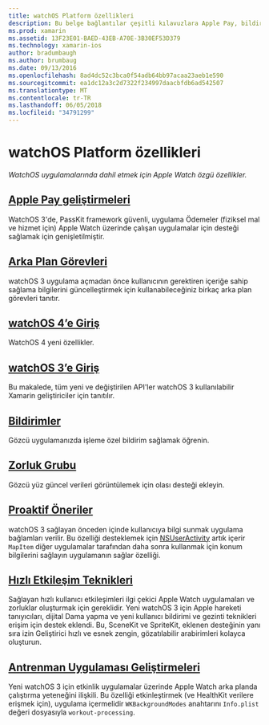 ```yaml
---
title: watchOS Platform özellikleri
description: Bu belge bağlantılar çeşitli kılavuzlara Apple Pay, bildirimler, zorluklar, öngörülü öneriler, etkinlik uygulamalar ve daha fazla gibi watchOS platform özellikleri açıklanmaktadır.
ms.prod: xamarin
ms.assetid: 13F23E01-BAED-43EB-A70E-3B30EF53D379
ms.technology: xamarin-ios
author: bradumbaugh
ms.author: brumbaug
ms.date: 09/13/2016
ms.openlocfilehash: 8ad4dc52c3bca0f54adb64bb97acaa23aeb1e590
ms.sourcegitcommit: ea1dc12a3c2d7322f234997daacbfdb6ad542507
ms.translationtype: MT
ms.contentlocale: tr-TR
ms.lasthandoff: 06/05/2018
ms.locfileid: "34791299"
---
```

# <a name="watchos-platform-features"></a>watchOS Platform özellikleri

_WatchOS uygulamalarında dahil etmek için Apple Watch özgü özellikler._

## <a name="apple-pay-enhancementsioswatchosplatformapple-paymd"></a>[Apple Pay geliştirmeleri](~/ios/watchos/platform/apple-pay.md)

WatchOS 3'de, PassKit framework güvenli, uygulama Ödemeler (fiziksel mal ve hizmet için) Apple Watch üzerinde çalışan uygulamalar için desteği sağlamak için genişletilmiştir.

## <a name="background-tasksioswatchosplatformbackground-tasksmd"></a>[Arka Plan Görevleri](~/ios/watchos/platform/background-tasks.md)

watchOS 3 uygulama açmadan önce kullanıcının gerektiren içeriğe sahip sağlama bilgilerini güncelleştirmek için kullanabileceğiniz birkaç arka plan görevleri tanıtır.

## <a name="introduction-to-watchos-4introduction-to-watchos4md"></a>[watchOS 4’e Giriş](introduction-to-watchos4.md)

WatchOS 4 yeni özellikler.

## <a name="introduction-to-watchos-3introduction-to-watchos3indexmd"></a>[watchOS 3’e Giriş](introduction-to-watchos3/index.md)

Bu makalede, tüm yeni ve değiştirilen API'ler watchOS 3 kullanılabilir Xamarin geliştiriciler için tanıtılır.

##  <a name="notificationsnotificationsmd"></a>[Bildirimler](notifications.md)

Gözcü uygulamanızda işleme özel bildirim sağlamak öğrenin.

##  <a name="complicationscomplicationsmd"></a>[Zorluk Grubu](complications.md)

Gözcü yüz güncel verileri görüntülemek için olası desteği ekleyin.


## <a name="proactive-suggestionsioswatchosplatformproactive-suggestionsmd"></a>[Proaktif Öneriler](~/ios/watchos/platform/proactive-suggestions.md)

watchOS 3 sağlayan önceden içinde kullanıcıya bilgi sunmak uygulama bağlamları verilir. Bu özelliği desteklemek için [NSUserActivity](https://developer.apple.com/reference/foundation/nsuseractivity) artık içerir `MapItem` diğer uygulamalar tarafından daha sonra kullanmak için konum bilgilerini sağlayın uygulamanın sağlar özelliği.

## <a name="quick-interaction-techniquesioswatchosplatformquick-interaction-techniquesmd"></a>[Hızlı Etkileşim Teknikleri](~/ios/watchos/platform/quick-interaction-techniques.md)

Sağlayan hızlı kullanıcı etkileşimleri ilgi çekici Apple Watch uygulamaları ve zorluklar oluşturmak için gereklidir. Yeni watchOS 3 için Apple hareketi tanıyıcıları, dijital Dama yapma ve yeni kullanıcı bildirimi ve gezinti teknikleri erişim için destek eklendi. Bu, SceneKit ve SpriteKit, eklenen desteğinin yanı sıra izin Geliştirici hızlı ve esnek zengin, gözatılabilir arabirimleri kolayca oluşturun.

## <a name="workout-app-enhancementsioswatchosplatformworkout-appsmd"></a>[Antrenman Uygulaması Geliştirmeleri](~/ios/watchos/platform/workout-apps.md)

Yeni watchOS 3 için etkinlik uygulamalar üzerinde Apple Watch arka planda çalıştırma yeteneğini ilişkili. Bu özelliği etkinleştirmek (ve HealthKit verilere erişmek için), uygulama içermelidir `WKBackgroundModes` anahtarını `Info.plist` değeri dosyasıyla `workout-processing`.

